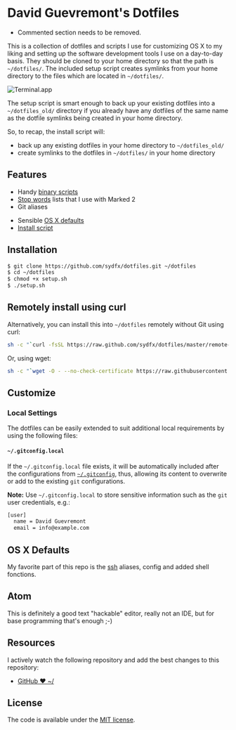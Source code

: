 # David Guevremont's Dotfiles

- Commented section needs to be removed.

This is a collection of dotfiles and scripts I use for customizing OS X to my liking and setting up the software development tools I use on a day-to-day basis. They should be cloned to your home directory so that the path is `~/dotfiles/`.  The included setup script creates symlinks from your home directory to the files which are located in `~/dotfiles/`.

![Terminal.app](https://raw.github.com/nicksp/dotfiles/master/iterm/nick-terminal.png)

The setup script is smart enough to back up your existing dotfiles into a `~/dotfiles_old/` directory if you already have any dotfiles of the same name as the dotfile symlinks being created in your home directory.

<!-- I also prefer `zsh` as my shell of choice. As such, the setup script will also clone the `oh-my-zsh` repository from my GitHub. It then checks to see if `zsh` is installed. If `zsh` is installed, and it is not already configured as the default shell, the setup script will execute a `chsh -s $(which zsh)` command. This changes the default shell to zsh, and takes effect as soon as a new zsh is spawned or on next login. -->

So, to recap, the install script will:

- back up any existing dotfiles in your home directory to `~/dotfiles_old/`
- create symlinks to the dotfiles in `~/dotfiles/` in your home directory
<!-- - clone the `oh-my-zsh` repository from my GitHub (for use with `zsh`)
- check to see if `zsh` is installed, if it isn't, try to install it
- if zsh is installed, run a `chsh -s` to set it as the default shell -->

## Features

- Handy [binary scripts](bin/)
- [Stop words](dict/) lists that I use with Marked 2
- Git aliases
<!-- - zsh aliases -->
<!-- - Custom zsh theme with Git and battery status, etc: [nicktheme](zsh/themes/nick.zsh-theme) -->
- Sensible [OS X defaults](osx/set-defaults.sh)
- [Install script](setup.sh)

## Installation

```sh
$ git clone https://github.com/sydfx/dotfiles.git ~/dotfiles
$ cd ~/dotfiles
$ chmod +x setup.sh
$ ./setup.sh
```

## Remotely install using curl

Alternatively, you can install this into `~/dotfiles` remotely without Git using curl:

```sh
sh -c "`curl -fsSL https://raw.github.com/sydfx/dotfiles/master/remote-setup.sh`"
```

Or, using wget:

```sh
sh -c "`wget -O - --no-check-certificate https://raw.githubusercontent.com/sydfx/dotfiles/master/remote-setup.sh`"
```

## Customize

### Local Settings

The dotfiles can be easily extended to suit additional local
requirements by using the following files:

<!-- #### `~/.zsh.local`

If the `~/.zsh.local` file exists, it will be automatically sourced
after all the other [shell related files](shell), thus, allowing its
content to add to or overwrite the existing aliases, settings, PATH,
etc. -->

#### `~/.gitconfig.local`

If the `~/.gitconfig.local` file exists, it will be automatically
included after the configurations from [`~/.gitconfig`](git/gitconfig), thus, allowing
its content to overwrite or add to the existing `git` configurations.

**Note:** Use `~/.gitconfig.local` to store sensitive information such
as the `git` user credentials, e.g.:

```sh
[user]
  name = David Guevremont
  email = info@example.com
```

## OS X Defaults

My favorite part of this repo is the [ssh](shell/) aliases, config and added shell fonctions.

## Atom

This is definitely a good text "hackable" editor, really not an IDE, but for base programming that's enough ;-)

## Resources

I actively watch the following repository and add the best changes to this repository:

- [GitHub ❤ ~/](http://dotfiles.github.com/)

## License

The code is available under the [MIT license](LICENSE).
